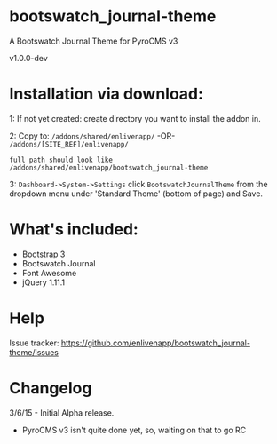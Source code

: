 # bootswatch_journal-theme
A Bootswatch Journal Theme for PyroCMS v3

v1.0.0-dev

# Installation via download:
1: If not yet created: create directory you want to install the addon in.

2: Copy to: `/addons/shared/enlivenapp/`  -OR-  `/addons/[SITE_REF]/enlivenapp/`  

    full path should look like
    /addons/shared/enlivenapp/bootswatch_journal-theme


3: `Dashboard->System->Settings` click `BootswatchJournalTheme` from the dropdown menu under 'Standard Theme' (bottom of page) and Save.

# What's included:
 - Bootstrap 3
 - Bootswatch Journal
 - Font Awesome
 - jQuery 1.11.1


# Help

Issue tracker:  https://github.com/enlivenapp/bootswatch_journal-theme/issues



# Changelog

3/6/15 - Initial Alpha release.  
 - PyroCMS v3 isn't quite done yet, so, waiting on that to go RC



